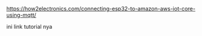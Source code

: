 https://how2electronics.com/connecting-esp32-to-amazon-aws-iot-core-using-mqtt/

ini link tutorial nya
